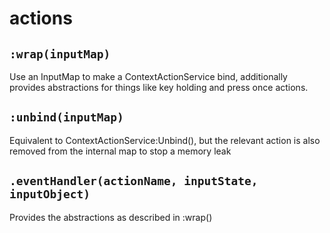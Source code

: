 # actions

## `:wrap(inputMap)`

Use an InputMap to make a ContextActionService bind, additionally provides abstractions for things like key holding and press once actions.

## `:unbind(inputMap)`

Equivalent to ContextActionService:Unbind(), but the relevant action is also removed from the internal map to stop a memory leak

## `.eventHandler(actionName, inputState, inputObject)`

Provides the abstractions as described in :wrap()